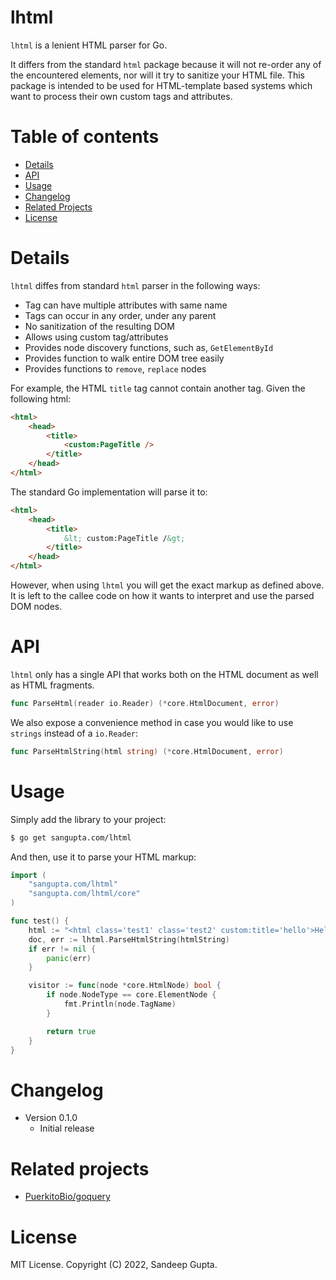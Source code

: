 # lhtml

`lhtml` is a lenient HTML parser for Go. 

It differs from the standard `html` package because it will not re-order 
any of the encountered elements, nor will it try to sanitize your HTML 
file. This package is intended to be used for HTML-template based systems 
which want to process their own custom tags and attributes.

# Table of contents

* [Details](#details)
* [API](#api)
* [Usage](#usage)
* [Changelog](#changelog)
* [Related Projects](#related-projects)
* [License](#license)

# Details

`lhtml` diffes from standard `html` parser in the following ways:

* Tag can have multiple attributes with same name
* Tags can occur in any order, under any parent
* No sanitization of the resulting DOM
* Allows using custom tag/attributes
* Provides node discovery functions, such as, `GetElementById`
* Provides function to walk entire DOM tree easily
* Provides functions to `remove`, `replace` nodes

For example, the HTML `title` tag cannot contain another tag. Given the
following html:

```html
<html>
    <head>
        <title>
            <custom:PageTitle />
        </title>
    </head>
</html>
```

The standard Go implementation will parse it to:

```html
<html>
    <head>
        <title>
            &lt; custom:PageTitle /&gt;
        </title>
    </head>
</html>
```

However, when using `lhtml` you will get the exact markup as defined
above. It is left to the callee code on how it wants to interpret and
use the parsed DOM nodes.

# API

`lhtml` only has a single API that works both on the HTML document as
well as HTML fragments. 

```go
func ParseHtml(reader io.Reader) (*core.HtmlDocument, error)
```

We also expose a convenience method in case you would like to use `strings`
instead of a `io.Reader`:

```go
func ParseHtmlString(html string) (*core.HtmlDocument, error)
```

# Usage

Simply add the library to your project:

```sh
$ go get sangupta.com/lhtml
```

And then, use it to parse your HTML markup:

```go
import (
    "sangupta.com/lhtml"
    "sangupta.com/lhtml/core"
)

func test() {
    html := "<html class='test1' class='test2' custom:title='hello'>Hello World <custom:PageBody /></html>"
    doc, err := lhtml.ParseHtmlString(htmlString)
    if err != nil {
        panic(err)
    }

    visitor := func(node *core.HtmlNode) bool {
        if node.NodeType == core.ElementNode {
            fmt.Println(node.TagName)
        }

        return true
    }
}
```

# Changelog

* Version 0.1.0
  - Initial release

# Related projects

* [PuerkitoBio/goquery](https://github.com/PuerkitoBio/goquery)

# License

MIT License. Copyright (C) 2022, Sandeep Gupta.
